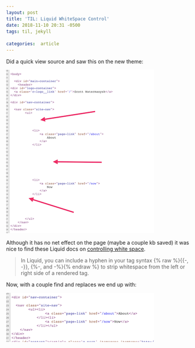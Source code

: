 ```yaml
---
layout: post
title: 'TIL: Liquid WhiteSpace Control'
date: 2018-11-10 20:31 -0500
tags: til, jekyll

categories:  article
---
```

Did a quick view source and saw this on the new theme:

![Original image with whitespace present](/assets/images/posts/whitespace/original.png)

Although it has no net effect on the page (maybe a couple kb saved) it was nice to find these Liquid docs on [controlling white space](https://shopify.github.io/liquid/basics/whitespace/).

> In Liquid, you can include a hyphen in your tag syntax {% raw %}{{-, -}}, {%-, and -%}{% endraw %} to strip whitespace from the left or right side of a rendered tag.

Now, with a couple find and replaces we end up with:

![Updated image with whitespace removed](/assets/images/posts/whitespace/updated.png)
